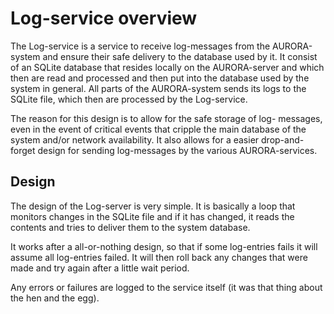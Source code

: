 <!--
        Copyright (C) 2019-2024 Jan Frode Jæger <jan.frode.jaeger@ntnu.no>, NTNU, Trondheim, Norway

        This file is part of AURORA, a system to store and manage science data.

        AURORA is free software: you can redistribute it and/or modify it under 
        the terms of the GNU General Public License as published by the Free 
        Software Foundation, either version 3 of the License, or (at your option) 
        any later version.

        AURORA is distributed in the hope that it will be useful, but WITHOUT ANY 
        WARRANTY; without even the implied warranty of MERCHANTABILITY or FITNESS 
        FOR A PARTICULAR PURPOSE. See the GNU General Public License for more details.

        You should have received a copy of the GNU General Public License along with 
        AURORA. If not, see <https://www.gnu.org/licenses/>. 
-->
# Log-service overview

The Log-service is a service to receive log-messages from the AURORA-system 
and ensure their safe delivery to the database used by it. It consist of 
an SQLite database that resides locally on the AURORA-server and which then 
are read and processed and then put into the database used by the system 
in general. All parts of the AURORA-system sends its logs to the SQLite 
file, which then are processed by the Log-service.

The reason for this design is to allow for the safe storage of log-
messages, even in the event of critical events that cripple the main 
database of the system and/or network availability. It also allows for 
a easier drop-and-forget design for sending log-messages by the 
various AURORA-services.

## Design

The design of the Log-server is very simple. It is basically a loop that monitors changes in 
the SQLite file and if it has changed, it reads the contents and tries to deliver them to 
the system database.

It works after a all-or-nothing design, so that if some log-entries fails it will assume all 
log-entries failed. It will then roll back any changes that were made and try again after a 
little wait period.

Any errors or failures are logged to the service itself (it was that thing about the hen and 
the egg).
